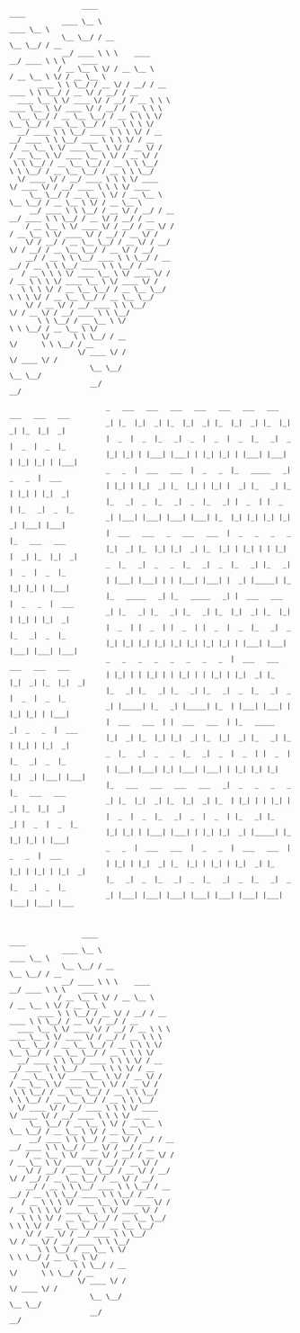                       ____                                                                    ____                    
                 ____ \__ \                                                              ____ \__ \    
                 \__ \__/ / __                                                           \__ \__/ / __
                 __/ ____ \ \ \    ____                                                  __/ ____ \ \ \    ____    
                / __ \__ \ \/ / __ \__ \                                                / __ \__ \ \/ / __ \__ \
           ____ \ \ \__/ / __ \/ / __/ / __                                        ____ \ \ \__/ / __ \/ / __/ / __            
      ____ \__ \ \/ ____ \/ / __/ / __ \ \ \                                  ____ \__ \ \/ ____ \/ / __/ / __ \ \ \        
      \__ \__/ / __ \__ \__/ / __ \ \ \ \/                                    \__ \__/ / __ \__ \__/ / __ \ \ \ \/    
      __/ ____ \ \ \__/ ____ \ \ \ \/ / __                                    __/ ____ \ \ \__/ ____ \ \ \ \/ / __    
     / __ \__ \ \/ ____ \__ \ \/ / __ \/ /                                   / __ \__ \ \/ ____ \__ \ \/ / __ \/ /
     \ \ \__/ / __ \__ \__/ / __ \ \ \__/                                    \ \ \__/ / __ \__ \__/ / __ \ \ \__/
      \/ ____ \/ / __/ ____ \ \ \ \/ ____                                     \/ ____ \/ / __/ ____ \ \ \ \/ ____    
         \__ \__/ / __ \__ \ \/ / __ \__ \                                       \__ \__/ / __ \__ \ \/ / __ \__ \    
         __/ ____ \ \ \__/ / __ \/ / __/ / __                                    __/ ____ \ \ \__/ / __ \/ / __/ / __            
        / __ \__ \ \/ ____ \/ / __/ / __ \/ /                                   / __ \__ \ \/ ____ \/ / __/ / __ \/ /
        \/ / __/ / __ \__ \__/ / __ \/ / __/                                    \/ / __/ / __ \__ \__/ / __ \/ / __/
        __/ / __ \ \ \__/ ____ \ \ \__/ / __                                    __/ / __ \ \ \__/ ____ \ \ \__/ / __
       / __ \ \ \ \/ ____ \__ \ \/ ____ \/ /                                   / __ \ \ \ \/ ____ \__ \ \/ ____ \/ /        
       \ \ \ \/ / __ \__ \__/ / __ \__ \__/                                    \ \ \ \/ / __ \__ \__/ / __ \__ \__/    
        \/ / __ \/ / __/ ____ \ \ \__/                                          \/ / __ \/ / __/ ____ \ \ \__/
           \ \ \__/ / __ \__ \ \/                                                  \ \ \__/ / __ \__ \ \/    
            \/      \ \ \__/ / __                                                   \/      \ \ \__/ / __
                     \/ ____ \/ /                                                            \/ ____ \/ /
                        \__ \__/                                                                \__ \__/
                        __/                                                                     __/

                            _   ___   ___   ___   ___   ___   ___   ___   ___   ___   ___
                            _| |_  |_|  _| |_  |_|  _| |_  |_|  _| |_  |_|  _| |_  |_|  _|
                            |  _  |  _  |_   _|  _  |  _  |  _  |_   _|  _  |  _  |  _  |_
                            |_| |_| | |___| |___| | |_| |_| | |___| |___| | |_| |_| | |___|
                            _   _  |  ___   ___  |  _   _  |_   _____   _|  _   _  |  ___
                            | |_| | |_|  _| |_  |_| | |_| |  _| |_   _| |_  | |_| | |_|  _|
                            |_   _|  _  |_   _|  _  |_   _| |  _  | |  _  | |_   _|  _  |_
                            _| |___| |___| |___| |___| |_  |_| |_| |_| |_|  _| |___| |___|
                            |  ___   ___   _   ___   ___  |  _   _   _   _  |_   ___   ___
                            |_|  _| |_  |_| |_|  _| |_  |_| | |_| | | |_| |  _| |_  |_|  _|
                            _  |_   _|  _   _  |_   _|  _  |_   _| |_   _| |  _  |  _  |_
                            | |___| |___| | | |___| |___| |  _| |_____| |_  |_| |_| | |___|
                            |_   _____   _| |_   _____   _| |  ___   ___  |  _   _  |  ___
                            _| |_   _| |_   _| |_   _| |_  |_|  _| |_  |_| | |_| | |_|  _|
                            |  _  | |  _  | |  _  | |  _  |  _  |_   _|  _  |_   _|  _  |_
                            |_| |_| |_| |_| |_| |_| |_| |_| | |___| |___| |___| |___| |___|
                            _   _   _   _   _   _   _   _  |  ___   ___   ___   ___   ___
                            | |_| | | |_| | | |_| | | |_| | |_|  _| |_  |_|  _| |_  |_|  _|
                            |_   _| |_   _| |_   _| |_   _|  _  |_   _|  _  |  _  |  _  |_
                            _| |_____| |_   _| |_____| |_  | |___| |___| | |_| |_| | |___|
                            |  ___   ___  | |  ___   ___  | |_   _____   _|  _   _  |  ___
                            |_|  _| |_  |_| |_|  _| |_  |_|  _| |_   _| |_  | |_| | |_|  _|
                            _  |_   _|  _   _  |_   _|  _  |  _  | |  _  | |_   _|  _  |_
                            | |___| |___| |_| |___| |___| | |_| |_| |_| |_|  _| |___| |___|
                            |_   ___   ___   ___   ___   _|  _   _   _   _  |_   ___   ___
                            _| |_  |_|  _| |_  |_|  _| |_  | |_| | | |_| |  _| |_  |_|  _|
                            |  _  |  _  |_   _|  _  |  _  | |_   _| |_   _| |  _  |  _  |_
                            |_| |_| | |___| |___| | |_| |_|  _| |_____| |_  |_| |_| | |___|
                            _   _  |  ___   ___  |  _   _  |  ___   ___  |  _   _  |  ___
                            | |_| | |_|  _| |_  |_| | |_| | |_|  _| |_  |_| | |_| | |_|  _|
                            |_   _|  _  |_   _|  _  |_   _|  _  |_   _|  _  |_   _|  _  |_
                            _| |___| |___| |___| |___| |___| |___| |___| |___| |___| |___



                      ____                                                                    ____                    
                 ____ \__ \                                                              ____ \__ \    
                 \__ \__/ / __                                                           \__ \__/ / __
                 __/ ____ \ \ \    ____                                                  __/ ____ \ \ \    ____    
                / __ \__ \ \/ / __ \__ \                                                / __ \__ \ \/ / __ \__ \
           ____ \ \ \__/ / __ \/ / __/ / __                                        ____ \ \ \__/ / __ \/ / __/ / __            
      ____ \__ \ \/ ____ \/ / __/ / __ \ \ \                                  ____ \__ \ \/ ____ \/ / __/ / __ \ \ \        
      \__ \__/ / __ \__ \__/ / __ \ \ \ \/                                    \__ \__/ / __ \__ \__/ / __ \ \ \ \/    
      __/ ____ \ \ \__/ ____ \ \ \ \/ / __                                    __/ ____ \ \ \__/ ____ \ \ \ \/ / __    
     / __ \__ \ \/ ____ \__ \ \/ / __ \/ /                                   / __ \__ \ \/ ____ \__ \ \/ / __ \/ /
     \ \ \__/ / __ \__ \__/ / __ \ \ \__/                                    \ \ \__/ / __ \__ \__/ / __ \ \ \__/
      \/ ____ \/ / __/ ____ \ \ \ \/ ____                                     \/ ____ \/ / __/ ____ \ \ \ \/ ____    
         \__ \__/ / __ \__ \ \/ / __ \__ \                                       \__ \__/ / __ \__ \ \/ / __ \__ \    
         __/ ____ \ \ \__/ / __ \/ / __/ / __                                    __/ ____ \ \ \__/ / __ \/ / __/ / __            
        / __ \__ \ \/ ____ \/ / __/ / __ \/ /                                   / __ \__ \ \/ ____ \/ / __/ / __ \/ /
        \/ / __/ / __ \__ \__/ / __ \/ / __/                                    \/ / __/ / __ \__ \__/ / __ \/ / __/
        __/ / __ \ \ \__/ ____ \ \ \__/ / __                                    __/ / __ \ \ \__/ ____ \ \ \__/ / __
       / __ \ \ \ \/ ____ \__ \ \/ ____ \/ /                                   / __ \ \ \ \/ ____ \__ \ \/ ____ \/ /        
       \ \ \ \/ / __ \__ \__/ / __ \__ \__/                                    \ \ \ \/ / __ \__ \__/ / __ \__ \__/    
        \/ / __ \/ / __/ ____ \ \ \__/                                          \/ / __ \/ / __/ ____ \ \ \__/
           \ \ \__/ / __ \__ \ \/                                                  \ \ \__/ / __ \__ \ \/    
            \/      \ \ \__/ / __                                                   \/      \ \ \__/ / __
                     \/ ____ \/ /                                                            \/ ____ \/ /
                        \__ \__/                                                                \__ \__/
                        __/                                                                     __/

